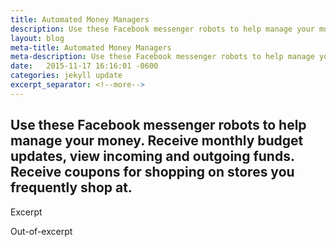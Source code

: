 ```yaml
---
title: Automated Money Managers
description: Use these Facebook messenger robots to help manage your money. Receive monthly budget updates, view incoming and outgoing funds. Receive coupons for shopping on stores you frequently shop at
layout: blog
meta-title: Automated Money Managers
meta-description: Use these Facebook messenger robots to help manage your money. Receive monthly budget updates, view incoming and outgoing funds. Receive coupons for shopping on stores you frequently shop at
date:   2015-11-17 16:16:01 -0600
categories: jekyll update
excerpt_separator: <!--more-->
---
```


## Use these Facebook messenger robots to help manage your money. Receive monthly budget updates, view incoming and outgoing funds. Receive coupons for shopping on stores you frequently shop at.

Excerpt
<!--more-->
Out-of-excerpt